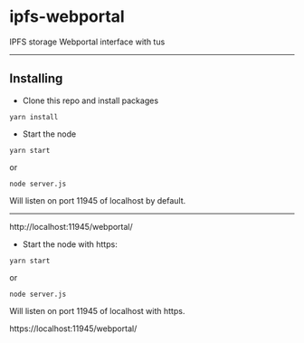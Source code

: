 # ipfs-webportal
IPFS storage Webportal interface with tus

---

## Installing

- Clone this repo and install packages

```yarn install```

- Start the node

```yarn start```

or

```node server.js```

Will listen on port 11945 of localhost by default.

---

http://localhost:11945/webportal/

- Start the node with https:

```yarn start```

or

```node server.js```

Will listen on port 11945 of localhost with https.

https://localhost:11945/webportal/




